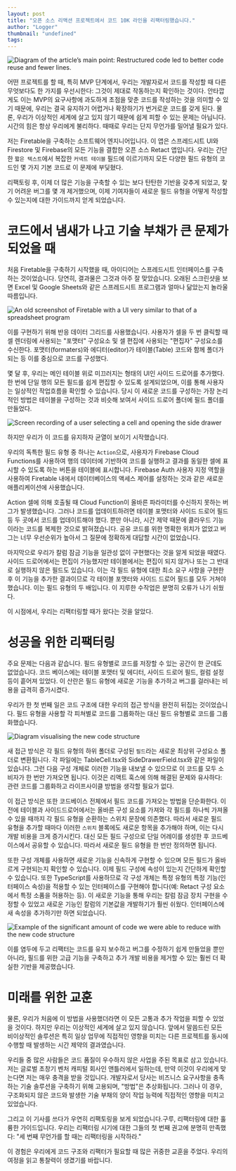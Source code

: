 ```yaml
---
layout: post
title: "오픈 소스 리액션 프로젝트에서 코드 10K 라인을 리팩터링했습니다."
author: "Logger"
thumbnail: "undefined"
tags: 
---
```



![Diagram of the article’s main point: Restructured code led to better code reuse and fewer lines.](https://miro.medium.com/max/3208/1*YbmzuKOJoq-to747SMRzxA@2x.png)

어떤 프로젝트를 할 때, 특히 MVP 단계에서, 우리는 개발자로서 코드를 작성할 때 다른 무엇보다도 한 가지를 우선시한다: 그것이 제대로 작동하는지 확인하는 것이다. 안타깝게도 이는 MVP의 요구사항에 과도하게 초점을 맞춘 코드를 작성하는 것을 의미할 수 있기 때문에, 우리는 결국 유지하기 어렵거나 확장하기가 번거로운 코드를 갖게 된다. 물론, 우리가 이상적인 세계에 살고 있지 않기 때문에 쉽게 피할 수 있는 문제는 아닙니다. 시간의 힘은 항상 우리에게 불리하다. 때때로 우리는 단지 무언가를 밀어낼 필요가 있다.

저는 Firetable을 구축하는 소프트웨어 엔지니어입니다. 이 앱은 스프레드시트 UI와 Firestore 및 Firebase의 모든 기능을 결합한 오픈 소스 Retact 앱입니다. 우리는 간단한 `짧은 텍스트`에서 복잡한 `커넥트 테이블` 필드에 이르기까지 모든 다양한 필드 유형의 코드인 몇 가지 기본 코드로 이 문제에 부딪혔다.

리팩토링 후, 이제 더 많은 기능을 구축할 수 있는 보다 탄탄한 기반을 갖추게 되었고, 찾기 어려운 버그를 몇 개 제거했으며, 이제 기여자들이 새로운 필드 유형을 어떻게 작성할 수 있는지에 대한 가이드까지 얻게 되었습니다.

# 코드에서 냄새가 나고 기술 부채가 큰 문제가 되었을 때

처음 Firetable을 구축하기 시작했을 때, 아이디어는 스프레드시트 인터페이스를 구축하는 것이었습니다. 당연히, 결과물은 그것과 아주 잘 맞았습니다. 오래된 스크린샷을 보면 Excel 및 Google Sheets와 같은 스프레드시트 프로그램과 얼마나 닮았는지 놀라울 따름입니다.

![An old screenshot of Firetable with a UI very similar to that of a spreadsheet program](https://miro.medium.com/max/4320/1*AErT3puN8KMYoq2STuA6YA@2x.jpeg)

이를 구현하기 위해 반응 데이터 그리드를 사용했습니다. 사용자가 셀을 두 번 클릭할 때 셀 렌더링에 사용되는 "포맷터" 구성요소 및 셀 편집에 사용되는 "편집자" 구성요소를 수신한다. 포맷터(formaters)와 에디터(editor)가 테이블(Table) 코드와 함께 폴더가 되는 등 이를 중심으로 코드를 구성했다.

몇 달 후, 우리는 메인 테이블 위로 미끄러지는 형태의 UI인 사이드 드로어를 추가했다. 한 번에 단일 행의 모든 필드를 쉽게 편집할 수 있도록 설계되었으며, 이를 통해 사용자는 일상적인 작업흐름을 확인할 수 있습니다. 당시 이 새로운 코드를 구성하는 가장 논리적인 방법은 테이블을 구성하는 것과 비슷해 보여서 사이드 드로어 폴더에 필드 폴더를 만들었다.

![Screen recording of a user selecting a cell and opening the side drawer](https://miro.medium.com/max/2560/1*1h6w52_v9rflIGJ9WlDPGw.gif)

하지만 우리가 이 코드를 유지하자 균열이 보이기 시작했습니다.

우리의 독특한 필드 유형 중 하나는 `Action`으로, 사용자가 Firebase Cloud Functions를 사용하여 행의 데이터에 기반하여 코드를 실행하고 결과를 동일한 셀에 표시할 수 있도록 하는 버튼을 테이블에 표시합니다. Firebase Auth 사용자 지정 역할을 사용하여 Firetable 내에서 데이터베이스의 액세스 제어를 설정하는 것과 같은 새로운 애플리케이션에 사용했습니다.

Action 셀에 의해 호출될 때 Cloud Function이 올바른 파라미터를 수신하지 못하는 버그가 발생했습니다. 그러나 코드를 업데이트하려면 테이블 포맷터와 사이드 드로어 필드 등 두 곳에서 코드를 업데이트해야 했다. 뿐만 아니라, 시간 제약 때문에 클라우드 기능이라는 코드를 복제한 것으로 밝혀졌습니다. 공유 코드를 위한 명확한 위치가 없었고 버그는 너무 우선순위가 높아서 그 질문에 정확하게 대답할 시간이 없었습니다.

마지막으로 우리가 칼럼 잠금 기능을 일관성 없이 구현했다는 것을 알게 되었을 때였다. 사이드 드로어에서는 편집이 가능했지만 테이블에서는 편집이 되지 않거나 또는 그 반대로 실행하지 않은 필드도 있습니다. 이는 각 필드 유형에 대한 최소 요구 사항을 구현한 후 이 기능을 추가한 결과이므로 각 테이블 포맷터와 사이드 드로어 필드를 모두 거쳐야 했습니다. 이는 필드 유형의 두 배입니다. 이 지루한 수작업은 분명히 오류가 나기 쉬웠다.

이 시점에서, 우리는 리팩터링할 때가 왔다는 것을 알았다.

# 성공을 위한 리팩터링

주요 문제는 다음과 같습니다. 필드 유형별로 코드를 저장할 수 있는 공간이 한 군데도 없었습니다. 코드 베이스에는 테이블 포맷터 및 에디터, 사이드 드로어 필드, 컬럼 설정 등이 흩어져 있었다. 이 산란은 필드 유형에 새로운 기능을 추가하고 버그를 걸러내는 비용을 급격히 증가시켰다.

우리가 한 첫 번째 일은 코드 구조에 대한 우리의 접근 방식을 완전히 뒤집는 것이었습니다. 필드 유형을 사용할 각 피쳐별로 코드를 그룹화하는 대신 필드 유형별로 코드를 그룹화했습니다.

![Diagram visualising the new code structure](https://miro.medium.com/max/2944/1*WWYzKwqxCegAGdUCGrK9ig@2x.png)

새 접근 방식은 각 필드 유형의 하위 폴더로 구성된 `필드`라는 새로운 최상위 구성요소 폴더로 변환됩니다. 각 파일에는 TableCell.tsx와 SideDrawerField.tsx와 같은 파일이 있습니다. 그런 다음 구성 개체로 이러한 기능을 내보낼 수 있으므로 이 코드를 모두 소비자가 한 번만 가져오면 됩니다. 이것은 리액트 훅스에 의해 해결된 문제와 유사하다: 관련 코드를 그룹화하고 라이프사이클 방법을 생각할 필요가 없다.

이 접근 방식은 또한 코드베이스 전체에서 필드 코드를 가져오는 방법을 단순화한다. 이전에 테이블과 사이드드로어에서는 올바른 구성 요소를 가져와 각 필드를 하나씩 가져올 수 있을 때까지 각 필드 유형을 순환하는 스위치 문장에 의존했다. 따라서 새로운 필드 유형을 추가할 때마다 이러한 `스위치` 블록에도 새로운 항목을 추가해야 하며, 이는 다시 개발 비용을 크게 증가시킨다. 대신 모든 필드 구성으로 단일 어레이를 생성한 후 코드베이스에서 공유할 수 있습니다. 따라서 새로운 필드 유형을 한 번만 정의하면 됩니다.

또한 구성 개체를 사용하면 새로운 기능을 신속하게 구현할 수 있으며 모든 필드가 올바르게 구현되는지 확인할 수 있습니다. 이제 필드 구성에 속성이 있는지 간단하게 확인할 수 있습니다. 또한 TypeScript를 사용하므로 각 구성 개체는 특정 유형의 특정 기능(인터페이스 속성)을 적용할 수 있는 인터페이스를 구현해야 합니다(예: Retact 구성 요소에서 특정 소품을 허용하는 등). 이 새로운 기능을 통해 우리는 칼럼 잠금 장치 구현을 수정할 수 있었고 새로운 기능인 칼럼의 기본값을 개발하기가 훨씬 쉬웠다. 인터페이스에 새 속성을 추가하기만 하면 되었습니다.

![Example of the significant amount of code we were able to reduce with the new code structure](https://miro.medium.com/max/3352/1*hZOSFJh_EeAxy-NyVpXjXw@2x.png)

이를 염두에 두고 리팩터는 코드를 유지 보수하고 버그를 수정하기 쉽게 만들었을 뿐만 아니라, 필드를 위한 고급 기능을 구축하고 추가 개발 비용을 제거할 수 있는 훨씬 더 확실한 기반을 제공했습니다.

# 미래를 위한 교훈

물론, 우리가 처음에 이 방법을 사용했더라면 이 모든 고통과 추가 작업을 피할 수 있었을 것이다. 하지만 우리는 이상적인 세계에 살고 있지 않습니다. 앞에서 말씀드린 모든 비이상적인 솔루션은 특히 일상 업무에 직접적인 영향을 미치는 다른 프로젝트를 동시에 수행할 때 발생하는 시간 제약의 결과였습니다.

우리들 중 많은 사람들은 코드 품질이 우수하지 않은 사업을 주된 목표로 삼고 있습니다. 저는 글로벌 초창기 벤처 캐피털 회사인 앤틀러에서 일하는데, 만약 이것이 우리에게 맞는다면 저는 매우 충격을 받을 것입니다. 개발자로서 당사는 비즈니스 요구사항을 충족하는 기술 솔루션을 구축하기 위해 고용되며, "방법"은 추상화됩니다. 그러나 이 경우, 구조화되지 않은 코드와 발생한 기술 부채의 양이 작업 능력에 직접적인 영향을 미치고 있었습니다.

그리고 이 기사를 쓰다가 우연히 리팩토링을 보게 되었습니다.구루, 리팩터링에 대한 훌륭한 가이드입니다. 우리는 리팩터링 시기에 대한 그들의 첫 번째 권고에 분명히 만족했다: "세 번째 무언가를 할 때는 리팩터링을 시작하라."

이 경험은 우리에게 코드 구조와 리팩터가 필요할 때 많은 귀중한 교훈을 주었다. 우리의 여정을 읽고 통찰력이 생겼기를 바랍니다.